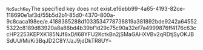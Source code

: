 <?xml version="1.0" encoding="UTF-8"?>
<Error><Code>NoSuchKey</Code><Message>The specified key does not exist.</Message><Key>e16ebb99-4a65-4193-82ce-118690e1af3d/55b5d2b1-85d0-4370-800a-9c8caca198ee/e.4188385288d1033534778738819a381892bde9242a645525322c8189d83920a8a86bd4b39bf1d29c75c90a32ef7a4999876ff4176c63cc</Key><RequestId>HP2253KEPXK185NJ</RequestId><HostId>f8xD/I68YFU2KctkBn2jSMaGAHXVBv2qRDtjSyOKJBSdUU/Mi/Ki3BqJD2C8Y/JzJ9jdDkTR8UY=</HostId></Error>